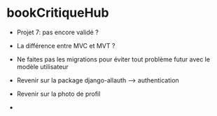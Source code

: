 # bookCritiqueHub

- Projet 7: pas encore validé ?
- La différence entre MVC et MVT ?
- Ne faites pas les migrations pour éviter tout problème futur avec le modèle utilisateur

- Revenir sur la package django-allauth --> authentication
- Revenir sur la photo de profil
- 

